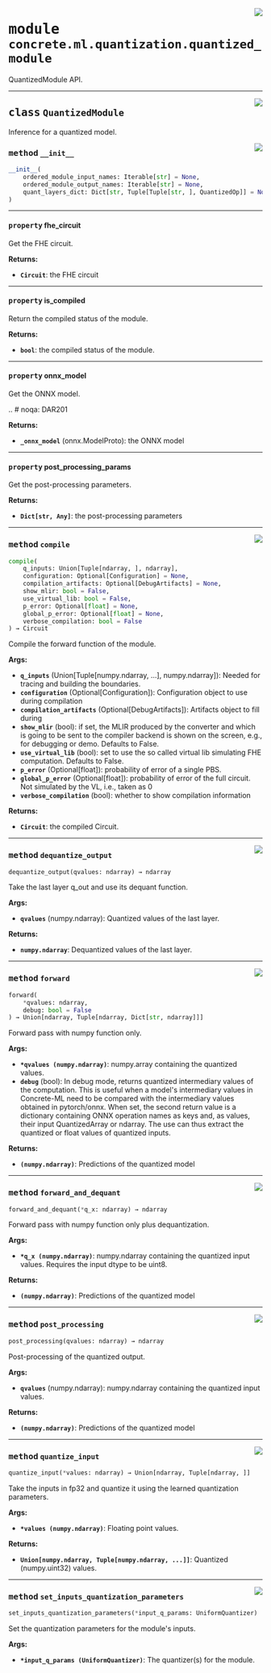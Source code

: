<!-- markdownlint-disable -->

<a href="https://github.com/zama-ai/concrete-ml-internal/tree/main/src/concrete/ml/quantization/quantized_module.py#L0"><img align="right" style="float:right;" src="https://img.shields.io/badge/-source-cccccc?style=flat-square"></a>

# <kbd>module</kbd> `concrete.ml.quantization.quantized_module`

QuantizedModule API.

______________________________________________________________________

<a href="https://github.com/zama-ai/concrete-ml-internal/tree/main/src/concrete/ml/quantization/quantized_module.py#L62"><img align="right" style="float:right;" src="https://img.shields.io/badge/-source-cccccc?style=flat-square"></a>

## <kbd>class</kbd> `QuantizedModule`

Inference for a quantized model.

<a href="https://github.com/zama-ai/concrete-ml-internal/tree/main/src/concrete/ml/quantization/quantized_module.py#L72"><img align="right" style="float:right;" src="https://img.shields.io/badge/-source-cccccc?style=flat-square"></a>

### <kbd>method</kbd> `__init__`

```python
__init__(
    ordered_module_input_names: Iterable[str] = None,
    ordered_module_output_names: Iterable[str] = None,
    quant_layers_dict: Dict[str, Tuple[Tuple[str, ], QuantizedOp]] = None
)
```

______________________________________________________________________

#### <kbd>property</kbd> fhe_circuit

Get the FHE circuit.

**Returns:**

- <b>`Circuit`</b>:  the FHE circuit

______________________________________________________________________

#### <kbd>property</kbd> is_compiled

Return the compiled status of the module.

**Returns:**

- <b>`bool`</b>:  the compiled status of the module.

______________________________________________________________________

#### <kbd>property</kbd> onnx_model

Get the ONNX model.

.. # noqa: DAR201

**Returns:**

- <b>`_onnx_model`</b> (onnx.ModelProto):  the ONNX model

______________________________________________________________________

#### <kbd>property</kbd> post_processing_params

Get the post-processing parameters.

**Returns:**

- <b>`Dict[str, Any]`</b>:  the post-processing parameters

______________________________________________________________________

<a href="https://github.com/zama-ai/concrete-ml-internal/tree/main/src/concrete/ml/quantization/quantized_module.py#L376"><img align="right" style="float:right;" src="https://img.shields.io/badge/-source-cccccc?style=flat-square"></a>

### <kbd>method</kbd> `compile`

```python
compile(
    q_inputs: Union[Tuple[ndarray, ], ndarray],
    configuration: Optional[Configuration] = None,
    compilation_artifacts: Optional[DebugArtifacts] = None,
    show_mlir: bool = False,
    use_virtual_lib: bool = False,
    p_error: Optional[float] = None,
    global_p_error: Optional[float] = None,
    verbose_compilation: bool = False
) → Circuit
```

Compile the forward function of the module.

**Args:**

- <b>`q_inputs`</b> (Union\[Tuple\[numpy.ndarray, ...\], numpy.ndarray\]):  Needed for tracing and  building the boundaries.
- <b>`configuration`</b> (Optional\[Configuration\]):  Configuration object to use during compilation
- <b>`compilation_artifacts`</b> (Optional\[DebugArtifacts\]):  Artifacts object to fill during
- <b>`show_mlir`</b> (bool):  if set, the MLIR produced by the converter and which is  going to be sent to the compiler backend is shown on the screen, e.g., for debugging  or demo. Defaults to False.
- <b>`use_virtual_lib`</b> (bool):  set to use the so called virtual lib simulating FHE computation.  Defaults to False.
- <b>`p_error`</b> (Optional\[float\]):  probability of error of a single PBS.
- <b>`global_p_error`</b> (Optional\[float\]):  probability of error of the full circuit. Not  simulated by the VL, i.e., taken as 0
- <b>`verbose_compilation`</b> (bool):  whether to show compilation information

**Returns:**

- <b>`Circuit`</b>:  the compiled Circuit.

______________________________________________________________________

<a href="https://github.com/zama-ai/concrete-ml-internal/tree/main/src/concrete/ml/quantization/quantized_module.py#L342"><img align="right" style="float:right;" src="https://img.shields.io/badge/-source-cccccc?style=flat-square"></a>

### <kbd>method</kbd> `dequantize_output`

```python
dequantize_output(qvalues: ndarray) → ndarray
```

Take the last layer q_out and use its dequant function.

**Args:**

- <b>`qvalues`</b> (numpy.ndarray):  Quantized values of the last layer.

**Returns:**

- <b>`numpy.ndarray`</b>:  Dequantized values of the last layer.

______________________________________________________________________

<a href="https://github.com/zama-ai/concrete-ml-internal/tree/main/src/concrete/ml/quantization/quantized_module.py#L202"><img align="right" style="float:right;" src="https://img.shields.io/badge/-source-cccccc?style=flat-square"></a>

### <kbd>method</kbd> `forward`

```python
forward(
    *qvalues: ndarray,
    debug: bool = False
) → Union[ndarray, Tuple[ndarray, Dict[str, ndarray]]]
```

Forward pass with numpy function only.

**Args:**

- <b>`*qvalues (numpy.ndarray)`</b>:  numpy.array containing the quantized values.
- <b>`debug`</b> (bool):  In debug mode, returns quantized intermediary values of the computation.  This is useful when a model's intermediary values in Concrete-ML need  to be compared with the intermediary values obtained in pytorch/onnx.  When set, the second return value is a dictionary containing ONNX  operation names as keys and, as values, their input QuantizedArray or  ndarray. The use can thus extract the quantized or float values of  quantized inputs.

**Returns:**

- <b>`(numpy.ndarray)`</b>:  Predictions of the quantized model

______________________________________________________________________

<a href="https://github.com/zama-ai/concrete-ml-internal/tree/main/src/concrete/ml/quantization/quantized_module.py#L306"><img align="right" style="float:right;" src="https://img.shields.io/badge/-source-cccccc?style=flat-square"></a>

### <kbd>method</kbd> `forward_and_dequant`

```python
forward_and_dequant(*q_x: ndarray) → ndarray
```

Forward pass with numpy function only plus dequantization.

**Args:**

- <b>`*q_x (numpy.ndarray)`</b>:  numpy.ndarray containing the quantized input values. Requires the  input dtype to be uint8.

**Returns:**

- <b>`(numpy.ndarray)`</b>:  Predictions of the quantized model

______________________________________________________________________

<a href="https://github.com/zama-ai/concrete-ml-internal/tree/main/src/concrete/ml/quantization/quantized_module.py#L151"><img align="right" style="float:right;" src="https://img.shields.io/badge/-source-cccccc?style=flat-square"></a>

### <kbd>method</kbd> `post_processing`

```python
post_processing(qvalues: ndarray) → ndarray
```

Post-processing of the quantized output.

**Args:**

- <b>`qvalues`</b> (numpy.ndarray):  numpy.ndarray containing the quantized input values.

**Returns:**

- <b>`(numpy.ndarray)`</b>:  Predictions of the quantized model

______________________________________________________________________

<a href="https://github.com/zama-ai/concrete-ml-internal/tree/main/src/concrete/ml/quantization/quantized_module.py#L319"><img align="right" style="float:right;" src="https://img.shields.io/badge/-source-cccccc?style=flat-square"></a>

### <kbd>method</kbd> `quantize_input`

```python
quantize_input(*values: ndarray) → Union[ndarray, Tuple[ndarray, ]]
```

Take the inputs in fp32 and quantize it using the learned quantization parameters.

**Args:**

- <b>`*values (numpy.ndarray)`</b>:  Floating point values.

**Returns:**

- <b>`Union[numpy.ndarray, Tuple[numpy.ndarray, ...]]`</b>:  Quantized (numpy.uint32) values.

______________________________________________________________________

<a href="https://github.com/zama-ai/concrete-ml-internal/tree/main/src/concrete/ml/quantization/quantized_module.py#L359"><img align="right" style="float:right;" src="https://img.shields.io/badge/-source-cccccc?style=flat-square"></a>

### <kbd>method</kbd> `set_inputs_quantization_parameters`

```python
set_inputs_quantization_parameters(*input_q_params: UniformQuantizer)
```

Set the quantization parameters for the module's inputs.

**Args:**

- <b>`*input_q_params (UniformQuantizer)`</b>:  The quantizer(s) for the module.
